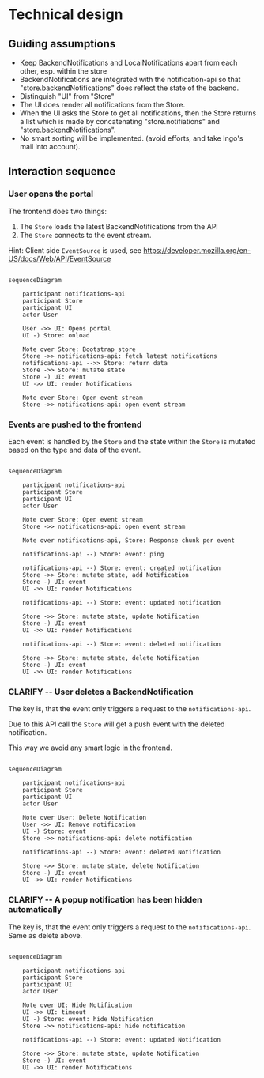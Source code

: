# Technical design


## Guiding assumptions

- Keep BackendNotifications and LocalNotifications apart from each other,
  esp. within the store
- BackendNotifications are integrated with the notification-api so that
  "store.backendNotifications" does reflect the state of the backend.
- Distinguish "UI" from "Store"
- The UI does render all notifications from the Store.
- When the UI asks the Store to get all notifications, then the Store
  returns a list which is made by concatenating "store.notifiations"
  and "store.backendNotifications".
- No smart sorting will be implemented. (avoid efforts, and take Ingo's mail
  into account).


## Interaction sequence


### User opens the portal

The frontend does two things:

1. The `Store` loads the latest BackendNotifications from the API
2. The `Store` connects to the event stream.

Hint: Client side `EventSource` is used, see
https://developer.mozilla.org/en-US/docs/Web/API/EventSource

```mermaid

sequenceDiagram

    participant notifications-api
    participant Store
    participant UI
    actor User

    User ->> UI: Opens portal
    UI -) Store: onload

    Note over Store: Bootstrap store
    Store ->> notifications-api: fetch latest notifications
    notifications-api -->> Store: return data
    Store ->> Store: mutate state
    Store -) UI: event
    UI ->> UI: render Notifications

    Note over Store: Open event stream
    Store ->> notifications-api: open event stream

```


### Events are pushed to the frontend


Each event is handled by the `Store` and the state within the `Store` is mutated
based on the type and data of the event.


```mermaid

sequenceDiagram

    participant notifications-api
    participant Store
    participant UI
    actor User

    Note over Store: Open event stream
    Store ->> notifications-api: open event stream

    Note over notifications-api, Store: Response chunk per event

    notifications-api --) Store: event: ping

    notifications-api --) Store: event: created notification
    Store ->> Store: mutate state, add Notification
    Store -) UI: event
    UI ->> UI: render Notifications

    notifications-api --) Store: event: updated notification

    Store ->> Store: mutate state, update Notification
    Store -) UI: event
    UI ->> UI: render Notifications

    notifications-api --) Store: event: deleted notification

    Store ->> Store: mutate state, delete Notification
    Store -) UI: event
    UI ->> UI: render Notifications

```

### CLARIFY -- User deletes a BackendNotification

The key is, that the event only triggers a request to the `notifications-api`.

Due to this API call the `Store` will get a push event with the deleted
notification.

This way we avoid any smart logic in the frontend.

```mermaid

sequenceDiagram

    participant notifications-api
    participant Store
    participant UI
    actor User

    Note over User: Delete Notification
    User ->> UI: Remove notification
    UI -) Store: event
    Store ->> notifications-api: delete notification

    notifications-api --) Store: event: deleted Notification

    Store ->> Store: mutate state, delete Notification
    Store -) UI: event
    UI ->> UI: render Notifications
```

### CLARIFY -- A popup notification has been hidden automatically

The key is, that the event only triggers a request to the `notifications-api`.
Same as delete above.


```mermaid

sequenceDiagram

    participant notifications-api
    participant Store
    participant UI
    actor User

    Note over UI: Hide Notification
    UI ->> UI: timeout
    UI -) Store: event: hide Notification
    Store ->> notifications-api: hide notification

    notifications-api --) Store: event: updated Notification

    Store ->> Store: mutate state, update Notification
    Store -) UI: event
    UI ->> UI: render Notifications
```
